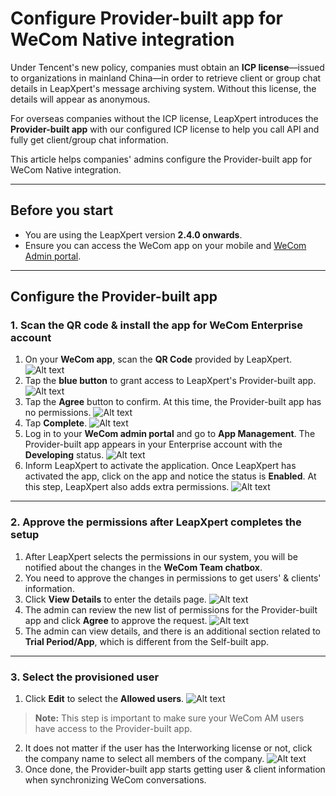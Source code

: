 # Configure Provider-built app for WeCom Native integration

Under Tencent's new policy, companies must obtain an **ICP license**—issued to organizations in mainland China—in order to retrieve client or group chat details in LeapXpert's message archiving system. Without this license, the details will appear as anonymous.  

For overseas companies without the ICP license, LeapXpert introduces the **Provider-built app** with our configured ICP license to help you call API and fully get client/group chat information.  

This article helps companies' admins configure the Provider-built app for WeCom Native integration.  

---

## Before you start
- You are using the LeapXpert version **2.4.0 onwards**.  
- Ensure you can access the WeCom app on your mobile and [WeCom Admin portal](https://work.weixin.qq.com/).  

---

## Configure the Provider-built app

### 1. Scan the QR code & install the app for WeCom Enterprise account
1. On your **WeCom app**, scan the **QR Code** provided by LeapXpert. ![Alt text](photos/wecom-a01.png) 
2. Tap the **blue button** to grant access to LeapXpert's Provider-built app.  ![Alt text](photos/wecom-a02.png) 
3. Tap the **Agree** button to confirm. At this time, the Provider-built app has no permissions.  ![Alt text](photos/wecom-a03.png) 
4. Tap **Complete**.  ![Alt text](photos/wecom-a04.png) 
5. Log in to your **WeCom admin portal** and go to **App Management**. The Provider-built app appears in your Enterprise account with the **Developing** status. ![Alt text](photos/wecom-a05.png)  
6. Inform LeapXpert to activate the application. Once LeapXpert has activated the app, click on the app and notice the status is **Enabled**. At this step, LeapXpert also adds extra permissions.  ![Alt text](photos/wecom-a06.png)  

---

### 2. Approve the permissions after LeapXpert completes the setup
1. After LeapXpert selects the permissions in our system, you will be notified about the changes in the **WeCom Team chatbox**.  
2. You need to approve the changes in permissions to get users' & clients' information.  
3. Click **View Details** to enter the details page. ![Alt text](photos/wecom-a07.png)   
4. The admin can review the new list of permissions for the Provider-built app and click **Agree** to approve the request. ![Alt text](photos/wecom-a08.png)    
5. The admin can view details, and there is an additional section related to **Trial Period/App**, which is different from the Self-built app.  

---

### 3. Select the provisioned user
1. Click **Edit** to select the **Allowed users**. ![Alt text](photos/wecom-a09.png)     

  > **Note:** This step is important to make sure your WeCom AM users have access to the Provider-built app.  

2. It does not matter if the user has the Interworking license or not, click the company name to select all members of the company. ![Alt text](photos/wecom-a10.png)  
3. Once done, the Provider-built app starts getting user & client information when synchronizing WeCom conversations.  
